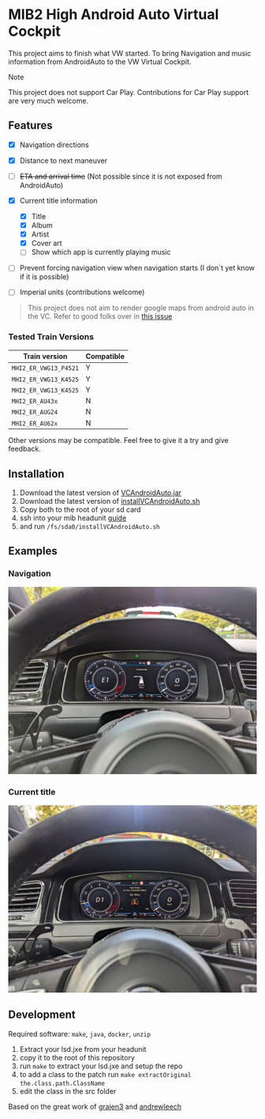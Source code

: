 # MIB2 High Android Auto Virtual Cockpit

This project aims to finish what VW started. To bring Navigation and music information from AndroidAuto to the VW Virtual Cockpit.

> [!NOTE]
> This project does not support Car Play. Contributions for Car Play support are very much welcome.

## Features
- [X] Navigation directions
- [X] Distance to next maneuver
- [ ] ~~ETA and arrival time~~ (Not possible since it is not exposed from AndroidAuto)
- [X] Current title information
  - [X] Title
  - [X] Album
  - [X] Artist
  - [X] Cover art
  - [ ] Show which app is currently playing music
- [ ] Prevent forcing navigation view when navigation starts (I don´t yet know if it is possible)
- [ ] Imperial units (contributions welcome)


> This project does not aim to render google maps from android auto in the VC. Refer to good folks over in [this issue](https://github.com/jilleb/mib2-toolbox/issues/159)

### Tested Train Versions

| Train version         | Compatible |
|-----------------------|------------|
| `MHI2_ER_VWG13_P4521` | Y          |
| `MHI2_ER_VWG13_K4525` | Y          |
| `MHI2_ER_VWG13_K4525` | Y          |
| `MHI2_ER_AU43x`       | N          |
| `MHI2_ER_AUG24`       | N          |
| `MHI2_ER_AU62x`       | N          |

Other versions may be compatible. Feel free to give it a try and give feedback.

## Installation

1. Download the latest version of [VCAndroidAuto.jar](https://github.com/adi961/mib2-android-auto-vc/releases/latest/download/VCAndroidAuto.jar)
2. Download the latest version of [installVCAndroidAuto.sh](https://github.com/adi961/mib2-android-auto-vc/releases/latest/download/installVCAndroidAuto.sh)
3. Copy both to the root of your sd card
4. ssh into your mib headunit [guide](https://github.com/jilleb/mib2-toolbox/wiki/SSH-Login)
5. and run `/fs/sda0/installVCAndroidAuto.sh`

## Examples

### Navigation

![Navigation](assets/Navigation.jpg)

### Current title

![Current title](assets/CurrentTitle.jpg)

## Development

Required software: `make`, `java`, `docker`, `unzip`

1. Extract your lsd.jxe from your headunit
2. copy it to the root of this repository
3. run `make` to extract your lsd.jxe and setup the repo
4. to add a class to the patch run `make extractOriginal the.class.path.ClassName`
5. edit the class in the src folder

Based on the great work of [grajen3](https://github.com/grajen3/mib2-lsd-patching) and [andrewleech](https://github.com/andrewleech)
